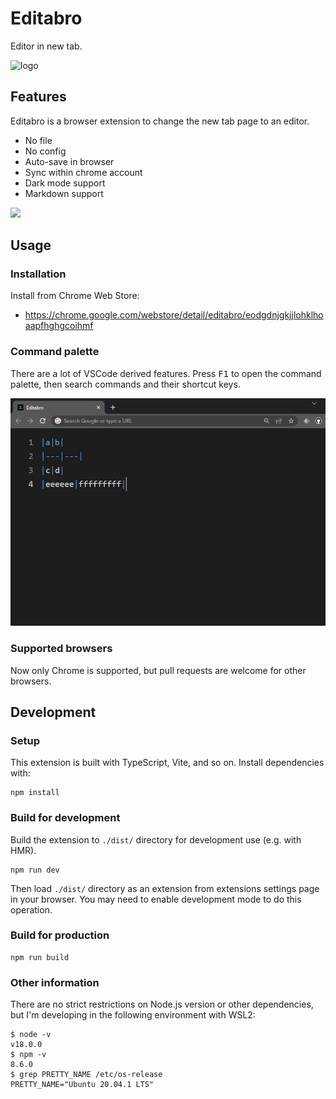 # Editabro

Editor in new tab.

<img src="images/logo.png" alt="logo" width="256" height="256">

## Features

Editabro is a browser extension to change the new tab page to an editor.

- No file
- No config
- Auto-save in browser
- Sync within chrome account
- Dark mode support
- Markdown support

![](images/screenshot.png)

## Usage

### Installation

Install from Chrome Web Store:

- <https://chrome.google.com/webstore/detail/editabro/eodgdnjgkjjlohklhoaapfhghgcoihmf>

### Command palette

There are a lot of VSCode derived features.
Press <kbd>F1</kbd> to open the command palette, then search commands and their shortcut keys.

![](images/command-palette.gif)

### Supported browsers

Now only Chrome is supported, but pull requests are welcome for other browsers.

## Development

### Setup

This extension is built with TypeScript, Vite, and so on.
Install dependencies with:

```
npm install
```

### Build for development

Build the extension to `./dist/` directory for development use (e.g. with HMR).

```
npm run dev
```

Then load `./dist/` directory as an extension from extensions settings page in your browser.
You may need to enable development mode to do this operation.

### Build for production

```
npm run build
```

### Other information

There are no strict restrictions on Node.js version or other dependencies,
but I'm developing in the following environment with WSL2:

```console
$ node -v
v18.0.0
$ npm -v
8.6.0
$ grep PRETTY_NAME /etc/os-release
PRETTY_NAME="Ubuntu 20.04.1 LTS"
```
